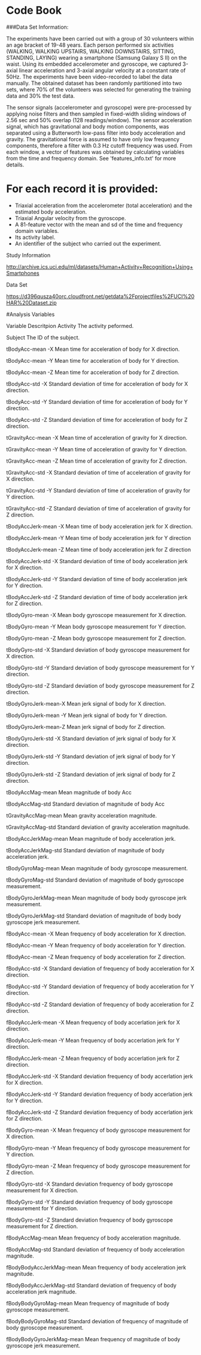 Code Book
=========

###Data Set Information:

The experiments have been carried out with a group of 30 volunteers within an age bracket of 19-48 years. Each person performed six activities (WALKING, WALKING UPSTAIRS, WALKING DOWNSTAIRS, SITTING, STANDING, LAYING) wearing a smartphone (Samsung Galaxy S II) on the waist. Using its embedded accelerometer and gyroscope, we captured 3-axial linear acceleration and 3-axial angular velocity at a constant rate of 50Hz. The experiments have been video-recorded to label the data manually. The obtained dataset has been randomly partitioned into two sets, where 70% of the volunteers was selected for generating the training data and 30% the test data. 

The sensor signals (accelerometer and gyroscope) were pre-processed by applying noise filters and then sampled in fixed-width sliding windows of 2.56 sec and 50% overlap (128 readings/window). The sensor acceleration signal, which has gravitational and body motion components, was separated using a Butterworth low-pass filter into body acceleration and gravity. The gravitational force is assumed to have only low frequency components, therefore a filter with 0.3 Hz cutoff frequency was used. From each window, a vector of features was obtained by calculating variables from the time and frequency domain. See 'features_info.txt' for more details. 

For each record it is provided:
======================================

- Triaxial acceleration from the accelerometer (total acceleration) and the estimated body acceleration.
- Triaxial Angular velocity from the gyroscope. 
- A 81-feature vector with the mean and sd of the time and frequency domain variables. 
- Its activity label. 
- An identifier of the subject who carried out the experiment.


Study Information

http://archive.ics.uci.edu/ml/datasets/Human+Activity+Recognition+Using+Smartphones

Data Set

https://d396qusza40orc.cloudfront.net/getdata%2Fprojectfiles%2FUCI%20HAR%20Dataset.zip



#Analysis                Variables


Variable	            Descritpion
Activity	            The activity peformed.



Subject	              The ID of the subject.

tBodyAcc-mean -X	    Mean time for acceleration of body for X direction.  

tBodyAcc-mean -Y    	Mean time for acceleration of body for Y direction.

tBodyAcc-mean  -Z	    Mean time for acceleration of body for Z direction.

tBodyAcc-std  -X  	  Standard deviation of time for acceleration of body for X direction.

tBodyAcc-std  -Y  	  Standard deviation of time for acceleration of body for Y direction.

tBodyAcc-std  -Z	    Standard deviation of time for acceleration of body for Z direction.

tGravityAcc-mean  -X 	Mean time of acceleration of gravity for X direction.

tGravityAcc-mean  -Y	Mean time of acceleration of gravity for Y direction.

tGravityAcc-mean  -Z	Mean time of acceleration of gravity for Z direction.

tGravityAcc-std  -X	  Standard deviation of time of acceleration of gravity for X direction.

tGravityAcc-std  -Y	  Standard deviation of time of acceleration of gravity for Y direction.

tGravityAcc-std  -Z	  Standard deviation of time of acceleration of gravity for Z direction.

tBodyAccJerk-mean -X	Mean time of body acceleration jerk for X direction.

tBodyAccJerk-mean -Y	Mean time of body acceleration jerk for Y direction

tBodyAccJerk-mean -Z	Mean time of body acceleration jerk for Z direction

tBodyAccJerk-std  -X	Standard deviation of time of body acceleration jerk for X direction.

tBodyAccJerk-std  -Y	Standard deviation of time of body acceleration jerk for Y direction.

tBodyAccJerk-std  -Z	Standard deviation of time of body acceleration jerk for Z direction.

tBodyGyro-mean  -X	  Mean body gyroscope measurement for X direction.

tBodyGyro-mean  -Y	  Mean body gyroscope measurement for Y direction.

tBodyGyro-mean  -Z	  Mean body gyroscope measurement for Z direction.

tBodyGyro-std  -X	    Standard deviation of body gyroscope measurement for X direction.

tBodyGyro-std  -Y	    Standard deviation of body gyroscope measurement for Y direction.

tBodyGyro-std  -Z	    Standard deviation of body gyroscope measurement for Z direction.

tBodyGyroJerk-mean-X	Mean jerk signal of body for X direction.

tBodyGyroJerk-mean -Y	Mean jerk signal of body for Y direction.

tBodyGyroJerk-mean-Z	Mean jerk signal of body for Z direction.

tBodyGyroJerk-std  -X	Standard deviation of jerk signal of body for X direction.

tBodyGyroJerk-std  -Y	Standard deviation of jerk signal of body for Y direction.

tBodyGyroJerk-std  -Z	Standard deviation of jerk signal of body for Z direction.

tBodyAccMag-mean     	Mean magnitude of body Acc

tBodyAccMag-std  	    Standard deviation of magnitude of body Acc

tGravityAccMag-mean  	Mean gravity acceleration magnitude.

tGravityAccMag-std  	Standard deviation of gravity acceleration magnitude.

tBodyAccJerkMag-mean  Mean magnitude of body acceleration jerk.

tBodyAccJerkMag-std  	Standard deviation of magnitude of body acceleration jerk.

tBodyGyroMag-mean    	Mean magnitude of body gyroscope measurement.

tBodyGyroMag-std     	Standard deviation of magnitude of body gyroscope measurement.

tBodyGyroJerkMag-mean	Mean magnitude of body body gyroscope jerk measurement.

tBodyGyroJerkMag-std  Standard deviation of magnitude of body body gyroscope jerk measurement.

fBodyAcc-mean  -X	    Mean frequency of body acceleration for X direction.

fBodyAcc-mean  -Y	    Mean frequency of body acceleration for Y direction.

fBodyAcc-mean  -Z	    Mean frequency of body acceleration for Z direction.

fBodyAcc-std  -X	    Standard deviation of frequency of body acceleration for X direction.

fBodyAcc-std  -Y	    Standard deviation of frequency of body acceleration for Y direction.

fBodyAcc-std  -Z	    Standard deviation of frequency of body acceleration for Z direction.

fBodyAccJerk-mean  -X	Mean frequency of body accerlation jerk for X direction.

fBodyAccJerk-mean  -Y	Mean frequency of body accerlation jerk for Y direction.

fBodyAccJerk-mean  -Z	Mean frequency of body accerlation jerk for Z direction.

fBodyAccJerk-std  -X	Standard deviation frequency of body accerlation jerk for X direction.

fBodyAccJerk-std  -Y	Standard deviation frequency of body accerlation jerk for Y direction.

fBodyAccJerk-std  -Z	Standard deviation frequency of body accerlation jerk for Z direction.

fBodyGyro-mean  -X	  Mean frequency of body gyroscope measurement for X direction.

fBodyGyro-mean  -Y   	Mean frequency of body gyroscope measurement for Y direction.

fBodyGyro-mean  -Z	  Mean frequency of body gyroscope measurement for Z direction.

fBodyGyro-std  -X	    Standard deviation frequency of body gyroscope measurement for X direction.

fBodyGyro-std  -Y	    Standard deviation frequency of body gyroscope measurement for Y direction.

fBodyGyro-std  -Z	    Standard deviation frequency of body gyroscope measurement for Z direction.

fBodyAccMag-mean    	Mean frequency of body acceleration magnitude.

fBodyAccMag-std  	    Standard deviation of frequency of body acceleration magnitude.

fBodyBodyAccJerkMag-mean Mean frequency of body acceleration jerk magnitude.

fBodyBodyAccJerkMag-std  	Standard deviation of frequency of body acceleration jerk magnitude.

fBodyBodyGyroMag-mean  	  Mean frequency of magnitude of body gyroscope measurement.

fBodyBodyGyroMag-std  	  Standard deviation of frequency of magnitude of body gyroscope measurement.

fBodyBodyGyroJerkMag-mean Mean frequency of magnitude of body gyroscope jerk measurement.

